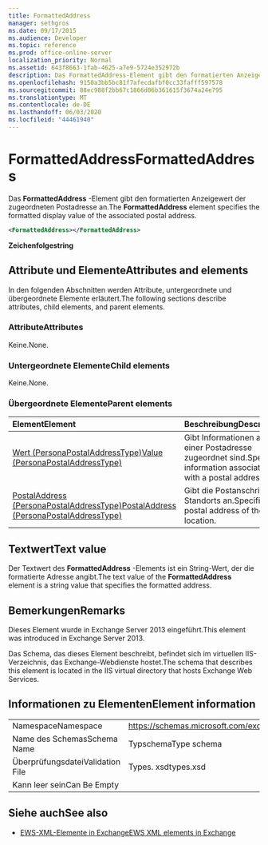 ```yaml
---
title: FormattedAddress
manager: sethgros
ms.date: 09/17/2015
ms.audience: Developer
ms.topic: reference
ms.prod: office-online-server
localization_priority: Normal
ms.assetid: 643f8663-1fab-4625-a7e9-5724e352972b
description: Das FormattedAddress-Element gibt den formatierten Anzeigewert der zugeordneten Postadresse an.
ms.openlocfilehash: 9150a3bb5bc81f7afecdafbf0cc33fafff597578
ms.sourcegitcommit: 88ec988f2bb67c1866d06b361615f3674a24e795
ms.translationtype: MT
ms.contentlocale: de-DE
ms.lasthandoff: 06/03/2020
ms.locfileid: "44461940"
---
```

# <a name="formattedaddress"></a><span data-ttu-id="2ecae-103">FormattedAddress</span><span class="sxs-lookup"><span data-stu-id="2ecae-103">FormattedAddress</span></span>

<span data-ttu-id="2ecae-104">Das **FormattedAddress** -Element gibt den formatierten Anzeigewert der zugeordneten Postadresse an.</span><span class="sxs-lookup"><span data-stu-id="2ecae-104">The **FormattedAddress** element specifies the formatted display value of the associated postal address.</span></span> 
  
```XML
<FormattedAddress></FormattedAddress>
```

 <span data-ttu-id="2ecae-105">**Zeichenfolge**</span><span class="sxs-lookup"><span data-stu-id="2ecae-105">**string**</span></span>
## <a name="attributes-and-elements"></a><span data-ttu-id="2ecae-106">Attribute und Elemente</span><span class="sxs-lookup"><span data-stu-id="2ecae-106">Attributes and elements</span></span>

<span data-ttu-id="2ecae-107">In den folgenden Abschnitten werden Attribute, untergeordnete und übergeordnete Elemente erläutert.</span><span class="sxs-lookup"><span data-stu-id="2ecae-107">The following sections describe attributes, child elements, and parent elements.</span></span>
  
### <a name="attributes"></a><span data-ttu-id="2ecae-108">Attribute</span><span class="sxs-lookup"><span data-stu-id="2ecae-108">Attributes</span></span>

<span data-ttu-id="2ecae-109">Keine.</span><span class="sxs-lookup"><span data-stu-id="2ecae-109">None.</span></span>
  
### <a name="child-elements"></a><span data-ttu-id="2ecae-110">Untergeordnete Elemente</span><span class="sxs-lookup"><span data-stu-id="2ecae-110">Child elements</span></span>

<span data-ttu-id="2ecae-111">Keine.</span><span class="sxs-lookup"><span data-stu-id="2ecae-111">None.</span></span>
  
### <a name="parent-elements"></a><span data-ttu-id="2ecae-112">Übergeordnete Elemente</span><span class="sxs-lookup"><span data-stu-id="2ecae-112">Parent elements</span></span>

|<span data-ttu-id="2ecae-113">**Element**</span><span class="sxs-lookup"><span data-stu-id="2ecae-113">**Element**</span></span>|<span data-ttu-id="2ecae-114">**Beschreibung**</span><span class="sxs-lookup"><span data-stu-id="2ecae-114">**Description**</span></span>|
|:-----|:-----|
|[<span data-ttu-id="2ecae-115">Wert (PersonaPostalAddressType)</span><span class="sxs-lookup"><span data-stu-id="2ecae-115">Value (PersonaPostalAddressType)</span></span>](value-personapostaladdresstype.md) <br/> |<span data-ttu-id="2ecae-116">Gibt Informationen an, die einer Postadresse zugeordnet sind.</span><span class="sxs-lookup"><span data-stu-id="2ecae-116">Specifies information associated with a postal address.</span></span>  <br/> |
|[<span data-ttu-id="2ecae-117">PostalAddress (PersonaPostalAddressType)</span><span class="sxs-lookup"><span data-stu-id="2ecae-117">PostalAddress (PersonaPostalAddressType)</span></span>](postaladdress-personapostaladdresstype.md) <br/> |<span data-ttu-id="2ecae-118">Gibt die Postanschrift des Standorts an.</span><span class="sxs-lookup"><span data-stu-id="2ecae-118">Specifies the postal address of the location.</span></span>  <br/> |
   
## <a name="text-value"></a><span data-ttu-id="2ecae-119">Textwert</span><span class="sxs-lookup"><span data-stu-id="2ecae-119">Text value</span></span>

<span data-ttu-id="2ecae-120">Der Textwert des **FormattedAddress** -Elements ist ein String-Wert, der die formatierte Adresse angibt.</span><span class="sxs-lookup"><span data-stu-id="2ecae-120">The text value of the **FormattedAddress** element is a string value that specifies the formatted address.</span></span> 
  
## <a name="remarks"></a><span data-ttu-id="2ecae-121">Bemerkungen</span><span class="sxs-lookup"><span data-stu-id="2ecae-121">Remarks</span></span>

<span data-ttu-id="2ecae-122">Dieses Element wurde in Exchange Server 2013 eingeführt.</span><span class="sxs-lookup"><span data-stu-id="2ecae-122">This element was introduced in Exchange Server 2013.</span></span>
  
<span data-ttu-id="2ecae-123">Das Schema, das dieses Element beschreibt, befindet sich im virtuellen IIS-Verzeichnis, das Exchange-Webdienste hostet.</span><span class="sxs-lookup"><span data-stu-id="2ecae-123">The schema that describes this element is located in the IIS virtual directory that hosts Exchange Web Services.</span></span>
  
## <a name="element-information"></a><span data-ttu-id="2ecae-124">Informationen zu Elementen</span><span class="sxs-lookup"><span data-stu-id="2ecae-124">Element information</span></span>

|||
|:-----|:-----|
|<span data-ttu-id="2ecae-125">Namespace</span><span class="sxs-lookup"><span data-stu-id="2ecae-125">Namespace</span></span>  <br/> |https://schemas.microsoft.com/exchange/services/2006/types  <br/> |
|<span data-ttu-id="2ecae-126">Name des Schemas</span><span class="sxs-lookup"><span data-stu-id="2ecae-126">Schema Name</span></span>  <br/> |<span data-ttu-id="2ecae-127">Typschema</span><span class="sxs-lookup"><span data-stu-id="2ecae-127">Type schema</span></span>  <br/> |
|<span data-ttu-id="2ecae-128">Überprüfungsdatei</span><span class="sxs-lookup"><span data-stu-id="2ecae-128">Validation File</span></span>  <br/> |<span data-ttu-id="2ecae-129">Types. xsd</span><span class="sxs-lookup"><span data-stu-id="2ecae-129">types.xsd</span></span>  <br/> |
|<span data-ttu-id="2ecae-130">Kann leer sein</span><span class="sxs-lookup"><span data-stu-id="2ecae-130">Can Be Empty</span></span>  <br/> ||
   
## <a name="see-also"></a><span data-ttu-id="2ecae-131">Siehe auch</span><span class="sxs-lookup"><span data-stu-id="2ecae-131">See also</span></span>



- [<span data-ttu-id="2ecae-132">EWS-XML-Elemente in Exchange</span><span class="sxs-lookup"><span data-stu-id="2ecae-132">EWS XML elements in Exchange</span></span>](ews-xml-elements-in-exchange.md)

